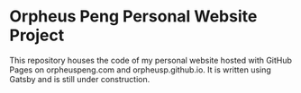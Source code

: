 # Orpheus Peng Personal Website Project

This repository houses the code of my personal website hosted with GitHub Pages on orpheuspeng.com and orpheusp.github.io. It is written using Gatsby and is still under construction.
